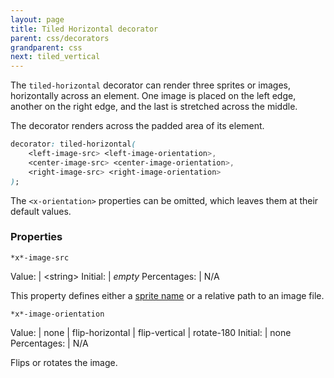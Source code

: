 ```yaml
---
layout: page
title: Tiled Horizontal decorator
parent: css/decorators
grandparent: css
next: tiled_vertical
---
```


The `tiled-horizontal` decorator can render three sprites or images, horizontally across an element. One image is placed on the left edge, another on the right edge, and the last is stretched across the middle.

The decorator renders across the padded area of its element.

```css
decorator: tiled-horizontal( 
	<left-image-src> <left-image-orientation>,  
	<center-image-src> <center-image-orientation>,
	<right-image-src> <right-image-orientation>
);
```

The `<x-orientation>` properties can be omitted, which leaves them at their default values.


### Properties


`*x*-image-src`

Value: | \<string\>
Initial: | *empty*
Percentages: | N/A

This property defines either a [sprite name](../sprite_sheets.html) or a relative path to an image file.

`*x*-image-orientation`

Value: | none \| flip-horizontal \| flip-vertical \| rotate-180
Initial: | none
Percentages: | N/A

Flips or rotates the image.

